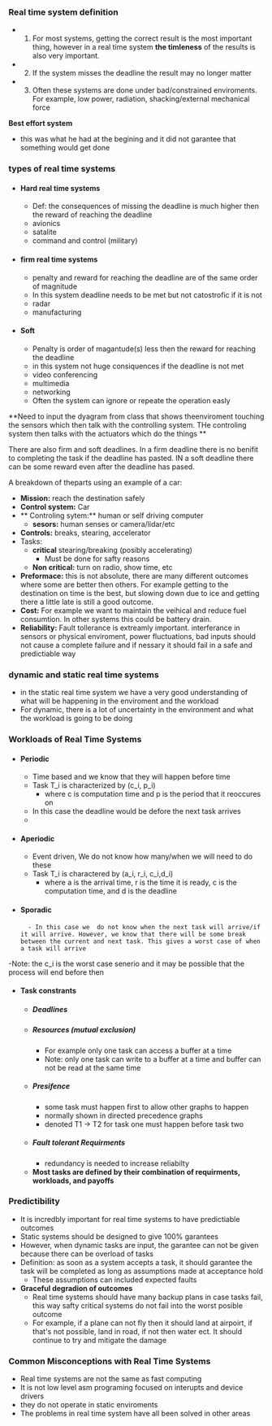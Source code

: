 ### Real time system definition
- 1. For most systems, getting the correct result is the most important thing, however in a real time system **the timleness** of the results is also very important.
- 2. If the system misses the deadline the result may no longer matter
- 3. Often these systems are done under bad/constrained enviroments. For example, low power, radiation, shacking/external mechanical force


**Best effort system**
- this was what he had at the begining and it did not garantee that something would get done

### types of real time systems
- #### Hard real time systems
	- Def: the consequences of missing the deadline is much higher then the reward of reaching the deadline
	- avionics
	- satalite
	- command and control (military)
- #### firm real time systems
	- penalty and reward for reaching the deadline are of the same order of magnitude 
	- In this system deadline needs to be met but not catostrofic if it is not
	- radar 
	- manufacturing
- #### Soft
	- Penalty is order of magantude(s) less then the reward for reaching the deadline
	- in this system not huge consiquences if the deadline is not met
	- video conferencing
	- multimedia
	- networking
	- Often the system can ignore or repeate the operation easly



**Need to input the dyagram from class that shows theenviroment touching the sensors which then talk with the controlling system. THe controling system then talks with the actuators which do the things **


There are also firm and soft deadlines. In a firm deadline there is no benifit to completing the task if the deadline has pasted. IN a soft deadline there can be some reward even after the deadline has pased.


A breakdown of theparts using an example of a car:
- **Mission:** reach the destination safely
- **Control system:** Car
- ** Controling sytem:** human or self driving computer
	- **sesors:** human senses or camera/lidar/etc
- **Controls:** breaks, stearing, accelerator
- Tasks:
	- **critical** stearing/breaking (posibly accelerating)
		- Must be done for safty reasons
	- **Non critical:** turn on radio, show time, etc
- **Preformace:** this is not absolute, there are many different outcomes where some are better then others. For example getting to the destination on time is the best, but slowing down due to ice and getting there a little late is still a good outcome.
- **Cost:** For example we want to maintain the veihical and reduce fuel consumtion. In other systems this could be battery drain.
- **Reliability:** Fault tollerance is extreamly important. interferance in sensors or physical enviroment, power fluctuations, bad inputs should not cause a complete failure and if nessary it should fail in a safe and predictiable way


### dynamic and static real time systems
- in the static real time system we have a very good understanding of what will be happening in the enviroment and the workload
- For dynamic, there is a lot of uncertainty in the environment and what the workload is going to be doing

### Workloads of Real Time Systems
- #### Periodic
	- Time based and we know that they will happen before time
	- Task T_i is characterized by (c_i, p_i) 
		- where c is computation time and p is the period that it reoccures on
	- In this case the deadline would be defore the next task arrives
	- 
- #### Aperiodic 
	- Event driven, We do not know how many/when we will need to do these
	- Task T_i is charactered by (a_i, r_i, c_i,d_i)
		- where a is the arrival time, r is the time it is ready, c is the computation time, and d is the deadline
- #### Sporadic 
		- In this case we  do not know when the next task will arrive/if it will arrive. However, we know that there will be some break between the current and next task. This gives a worst case of when a task will arrive
-Note: the c_i is the worst case senerio and it may be possible that the process will end before then
- #### Task constrants
	- ##### Deadlines
	- ##### Resources (mutual exclusion)
		- For example only one task can access a buffer at a time
		- Note: only one task can write to a buffer at a time and buffer can not be read at the same time
	- ##### Presifence
		- some task must happen first to allow other graphs to happen
		- normally shown in directed precedence graphs
		- denoted T1 -> T2 for task one must happen before task two
	- ##### Fault tolerant Requirments
		- redundancy is needed to increase reliabilty
	- **Most tasks are defined by their combination of requirments, workloads, and payoffs**


### Predictibility
- It is incredbly important for real time systems to have predictiable outcomes
 - Static systems should be designed to give 100% garantees
 - However, when dynamic tasks are input, the garantee can not be given because there can be overload of tasks
 - Definition: as soon as a system accepts a task, it should garantee the task will be completed as long as assumptions made at acceptance hold
	 - These assumptions can included expected faults
 - **Graceful degradion of outcomes**
	 - Real time systems should have many backup plans in case tasks fail, this way safty critical systems do not fail into the worst posible outcome
	 - For example, if a plane can not fly then it should land at airpoirt, if that's not possible, land in road, if not then water ect. It should continue to try and mitigate the damage
 
 ### Common Misconceptions with Real Time Systems
 - Real time systems are not the same as fast computing
 - It is not low level asm programing focused on interupts and device drivers
 - they do not operate in static enviroments
 - The problems in real time system have all been solved in other areas